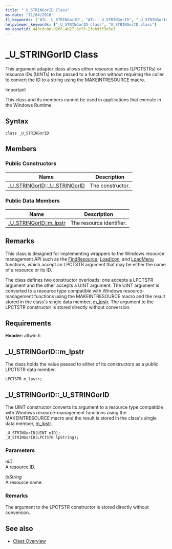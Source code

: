 ```yaml
---
title: "_U_STRINGorID Class"
ms.date: "11/04/2016"
f1_keywords: ["ATL._U_STRINGorID", "ATL::_U_STRINGorID", "_U_STRINGorID"]
helpviewer_keywords: ["_U_STRINGorID class", "U_STRINGorID class"]
ms.assetid: 443cdc00-d265-4b27-8ef3-2feb95f3e5e3
---
```

# _U_STRINGorID Class

This argument adapter class allows either resource names (LPCTSTRs) or resource IDs (UINTs) to be passed to a function without requiring the caller to convert the ID to a string using the MAKEINTRESOURCE macro.

> [!IMPORTANT]
>  This class and its members cannot be used in applications that execute in the Windows Runtime.

## Syntax

```
class _U_STRINGorID
```

## Members

### Public Constructors

|Name|Description|
|----------|-----------------|
|[_U_STRINGorID::_U_STRINGorID](#_u_stringorid___u_stringorid)|The constructor.|

### Public Data Members

|Name|Description|
|----------|-----------------|
|[_U_STRINGorID::m_lpstr](#_u_stringorid__m_lpstr)|The resource identifier.|

## Remarks

This class is designed for implementing wrappers to the Windows resource management API such as the [FindResource](/windows/desktop/api/winbase/nf-winbase-findresourcea), [LoadIcon](/windows/desktop/api/winuser/nf-winuser-loadicona), and [LoadMenu](/windows/desktop/api/winuser/nf-winuser-loadmenua) functions, which accept an LPCTSTR argument that may be either the name of a resource or its ID.

The class defines two constructor overloads: one accepts a LPCTSTR argument and the other accepts a UINT argument. The UINT argument is converted to a resource type compatible with Windows resource-management functions using the MAKEINTRESOURCE macro and the result stored in the class's single data member, [m_lpstr](#_u_stringorid__m_lpstr). The argument to the LPCTSTR constructor is stored directly without conversion.

## Requirements

**Header:** atlwin.h

##  <a name="_u_stringorid__m_lpstr"></a>  _U_STRINGorID::m_lpstr

The class holds the value passed to either of its constructors as a public LPCTSTR data member.

```
LPCTSTR m_lpstr;
```

##  <a name="_u_stringorid___u_stringorid"></a>  _U_STRINGorID::_U_STRINGorID

The UINT constructor converts its argument to a resource type compatible with Windows resource-management functions using the MAKEINTRESOURCE macro and the result is stored in the class's single data member, [m_lpstr](#_u_stringorid__m_lpstr).

```
_U_STRINGorID(UINT nID);
_U_STRINGorID(LPCTSTR lpString);
```

### Parameters

*nID*<br/>
A resource ID.

*lpString*<br/>
A resource name.

### Remarks

The argument to the LPCTSTR constructor is stored directly without conversion.

## See also

- [Class Overview](../../atl/atl-class-overview.md)
